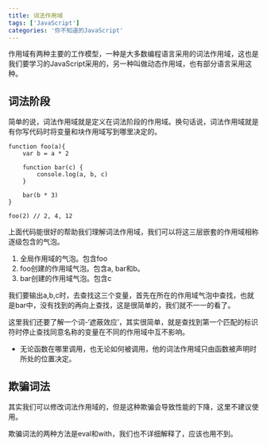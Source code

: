 ```yaml
---
title: 词法作用域
tags: ['JavaScript']
categories: '你不知道的JavaScript'
---
```


作用域有两种主要的工作模型，一种是大多数编程语言采用的词法作用域，这也是我们要学习的JavaScript采用的，另一种叫做动态作用域，也有部分语言采用这种。

## 词法阶段

简单的说，词法作用域就是定义在词法阶段的作用域。换句话说，词法作用域就是有你写代码时将变量和块作用域写到哪里决定的。

```
function foo(a){
    var b = a * 2

    function bar(c) {
        console.log(a, b, c)
    }

    bar(b * 3)
}

foo(2) // 2, 4, 12
```
上面代码能很好的帮助我们理解词法作用域，我们可以将这三层嵌套的作用域相称逐级包含的气泡。

1. 全局作用域的气泡。包含foo
2. foo创建的作用域气泡。包含a, bar和b。
3. bar创建的作用域气泡。包含c

我们要输出a,b,c时，去查找这三个变量，首先在所在的作用域气泡中查找，也就是bar中，没有找到的再向上查找，这是很简单的，我们就不一一的看了。

这里我们还要了解一个词-‘遮蔽效应’，其实很简单，就是查找到第一个匹配的标识符时停止查找同意名称的变量在不同的作用域中互不影响。

- 无论函数在哪里调用，也无论如何被调用，他的词法作用域只由函数被声明时所处的位置决定。

## 欺骗词法

其实我们可以修改词法作用域的，但是这种欺骗会导致性能的下降，这里不建议使用。

欺骗词法的两种方法是eval和with，我们也不详细解释了，应该也用不到。

